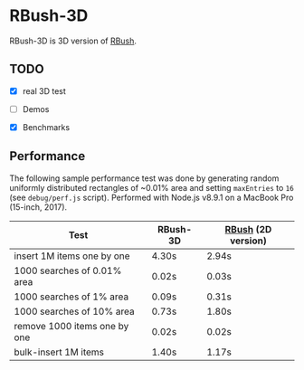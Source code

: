 RBush-3D
=====

RBush-3D is 3D version of [RBush](https://github.com/mourner/rbush).

## TODO
- [x] real 3D test
- [ ] Demos
- [x] Benchmarks


## Performance

The following sample performance test was done by generating
random uniformly distributed rectangles of ~0.01% area and setting `maxEntries` to `16`
(see `debug/perf.js` script).
Performed with Node.js v8.9.1 on a MacBook Pro (15-inch, 2017).

Test                         | RBush-3D | [RBush](https://github.com/mourner/rbush) (2D version)
---------------------------- | -------- | ------
insert 1M items one by one   | 4.30s    | 2.94s
1000 searches of 0.01% area  | 0.02s    | 0.03s
1000 searches of 1% area     | 0.09s    | 0.31s
1000 searches of 10% area    | 0.73s    | 1.80s
remove 1000 items one by one | 0.02s    | 0.02s
bulk-insert 1M items         | 1.40s    | 1.17s
